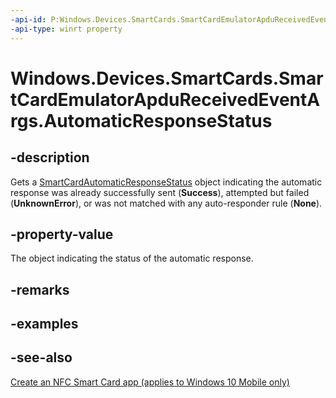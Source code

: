 ```yaml
---
-api-id: P:Windows.Devices.SmartCards.SmartCardEmulatorApduReceivedEventArgs.AutomaticResponseStatus
-api-type: winrt property
---
```


<!-- Property syntax
public Windows.Devices.SmartCards.SmartCardAutomaticResponseStatus AutomaticResponseStatus { get; }
-->

# Windows.Devices.SmartCards.SmartCardEmulatorApduReceivedEventArgs.AutomaticResponseStatus

## -description
Gets a [SmartCardAutomaticResponseStatus](smartcardautomaticresponsestatus.md) object indicating the automatic response was already successfully sent (**Success**), attempted but failed (**UnknownError**), or was not matched with any auto-responder rule (**None**).

## -property-value
The object indicating the status of the automatic response.

## -remarks

## -examples

## -see-also
[Create an NFC Smart Card app (applies to Windows 10 Mobile only)](/windows/uwp/devices-sensors/host-card-emulation)
